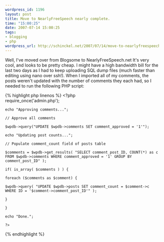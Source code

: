 ```yaml
--- 
wordpress_id: 1196
layout: post
title: Move to NearlyFreeSpeech nearly complete.
time: "15:00:25"
date: 2007-07-14 15:00:25
tags: 
- blogging
- php
wordpress_url: http://schinckel.net/2007/07/14/move-to-nearlyfreespeech-nearly-complete/
---
```

Well, I've moved over from Blogsome to NearlyFreeSpeech.net It's very cool, and looks to be pretty cheap. I might have a high bandwidth bill for the last two days as I had to keep uploading SQL dump files (much faster than editing using nano over ssh!). When I imported all of my comments, the posts weren't updated with the number of comments they each had, so I needed to run the following PHP script: 
    
{% highlight php linenos %}
    <?php  
    require_once('admin.php');  
    
    echo "Approving comments...";  
    
    // Approve all comments  
    
    $wpdb->query("UPDATE $wpdb->comments SET comment_approved = '1'");  
    
    echo "Updating post counts...";  
    
    // Populate comment_count field of posts table  
    
    $comments = $wpdb->get_results( "SELECT comment_post_ID, COUNT(*) as c FROM $wpdb->comments WHERE comment_approved = '1' GROUP BY comment_post_ID" );  
    
    if( is_array( $comments ) ) {  
    
    foreach ($comments as $comment) {  
    
    $wpdb->query( "UPDATE $wpdb->posts SET comment_count = $comment->c WHERE ID = '$comment->comment_post_ID'" );  
    
    }  
    
    }  
    
    echo "Done.";  
    
    ?>
{% endhighlight %}
